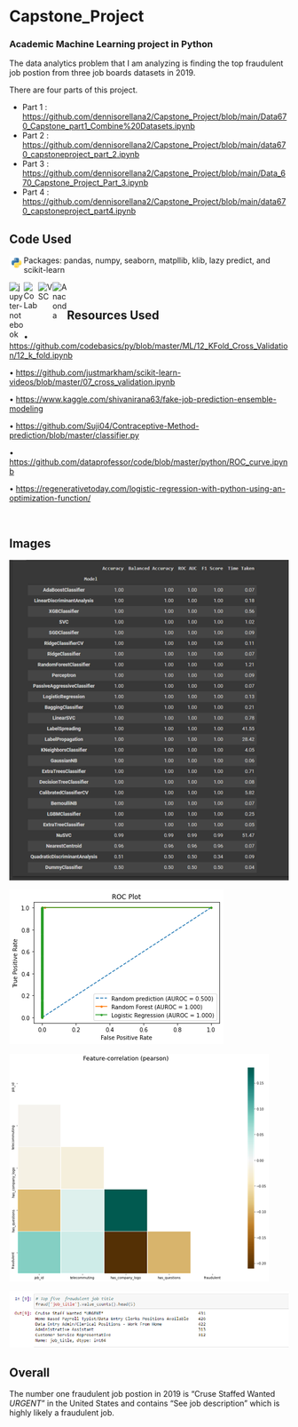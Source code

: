 # Capstone_Project

### Academic Machine Learning project in Python

The data analytics problem that I am analyzing is finding the top fraudulent job postion from three job boards datasets in 2019.

There are four parts of this project.

- Part 1 : https://github.com/dennisorellana2/Capstone_Project/blob/main/Data670_Capstone_part1_Combine%20Datasets.ipynb
- Part 2 : https://github.com/dennisorellana2/Capstone_Project/blob/main/data670_capstoneproject_part_2.ipynb
- Part 3 : https://github.com/dennisorellana2/Capstone_Project/blob/main/Data_670_Capstone_Project_Part_3.ipynb
- Part 4 : https://github.com/dennisorellana2/Capstone_Project/blob/main/data670_capstoneproject_part4.ipynb

## Code Used

<img align="left" alt="Python" width="26px" src="https://raw.githubusercontent.com/github/explore/80688e429a7d4ef2fca1e82350fe8e3517d3494d/topics/python/python.png" />


Packages: pandas, numpy, seaborn, matpllib, klib, lazy predict, and scikit-learn


<img align="left" alt="jupyter-notebook" width="26px" src="https://avatars1.githubusercontent.com/u/7388996?s=200&v=4" />

<img align="left" alt="CoLab" width="26px" src="https://avatars1.githubusercontent.com/u/38081706?s=60&u=963d11e5a1e77618d6baab30d32d40cb17e4064d&v=4" />

<img align="left" alt="VSC" width="26px" src="https://upload.wikimedia.org/wikipedia/commons/thumb/9/9a/Visual_Studio_Code_1.35_icon.svg/1024px-Visual_Studio_Code_1.35_icon.svg.png" />

<img align="left" alt="Anaconda" width="26px" src="https://avatars2.githubusercontent.com/u/1158637?s=200&v=4g" />

<br />

## Resources Used
• https://github.com/codebasics/py/blob/master/ML/12_KFold_Cross_Validation/12_k_fold.ipynb

• https://github.com/justmarkham/scikit-learn-videos/blob/master/07_cross_validation.ipynb

• https://www.kaggle.com/shivanirana63/fake-job-prediction-ensemble-modeling

• https://github.com/Suji04/Contraceptive-Method-prediction/blob/master/classifier.py

• https://github.com/dataprofessor/code/blob/master/python/ROC_curve.ipynb

• https://regenerativetoday.com/logistic-regression-with-python-using-an-optimization-function/

<br />

## Images
![](Comparing%20Model%20List.png)

![](ROC%20Curve%20Plot.png)

![](Feature%20Correlation%20Plot.png)

![](Top%20five%20fraudulent%20job%20title.PNG)

## Overall
The number one fraudulent job postion in 2019 is “Cruse Staffed Wanted *URGENT*” in the United States and contains “See job description” which is highly likely a fraudulent job.
